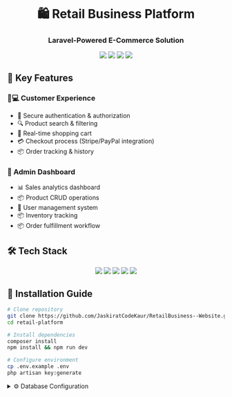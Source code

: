 <h1 align="center">🛍️ Retail Business Platform</h1>
<h3 align="center">Laravel-Powered E-Commerce Solution</h3>

<div align="center">
  <img src="https://img.shields.io/badge/Laravel-10.x-FF2D20?logo=laravel&logoColor=white">
  <img src="https://img.shields.io/badge/PHP-8.1+-777BB4?logo=php&logoColor=white">
  <img src="https://img.shields.io/badge/MySQL-5.7+-4479A1?logo=mysql&logoColor=white">
  <img src="https://img.shields.io/badge/License-MIT-green.svg">
</div>

## 🌟 Key Features

### 🧑💻 Customer Experience
- 🔐 Secure authentication & authorization
- 🔍 Product search & filtering
- 🛒 Real-time shopping cart
- 💳 Checkout process (Stripe/PayPal integration)
- 📦 Order tracking & history

### 👔 Admin Dashboard
- 📊 Sales analytics dashboard
- 📦 Product CRUD operations
- 👥 User management system
- 📦 Inventory tracking
- 📦 Order fulfillment workflow

## 🛠️ Tech Stack

<div align="center">
  <img src="https://img.shields.io/badge/-Laravel-FF2D20?logo=laravel&logoColor=white">
  <img src="https://img.shields.io/badge/-Bootstrap-7952B3?logo=bootstrap&logoColor=white">
  <img src="https://img.shields.io/badge/-MySQL-4479A1?logo=mysql&logoColor=white">
  <img src="https://img.shields.io/badge/-Livewire-4E56A6?logo=livewire&logoColor=white">
  <img src="https://img.shields.io/badge/-Docker-2496ED?logo=docker&logoColor=white">
</div>

## 🚀 Installation Guide

```bash
# Clone repository
git clone https://github.com/JaskiratCodeKaur/RetailBusiness--Website.git
cd retail-platform

# Install dependencies
composer install
npm install && npm run dev

# Configure environment
cp .env.example .env
php artisan key:generate

```
<details> <summary>⚙️ Database Configuration</summary>
DB_CONNECTION=mysql<br>
DB_HOST=127.0.0.1<br>
DB_PORT=3306<br>
DB_DATABASE=retail_db<br>
DB_USERNAME=root<br>
DB_PASSWORD=<br>
</details>
